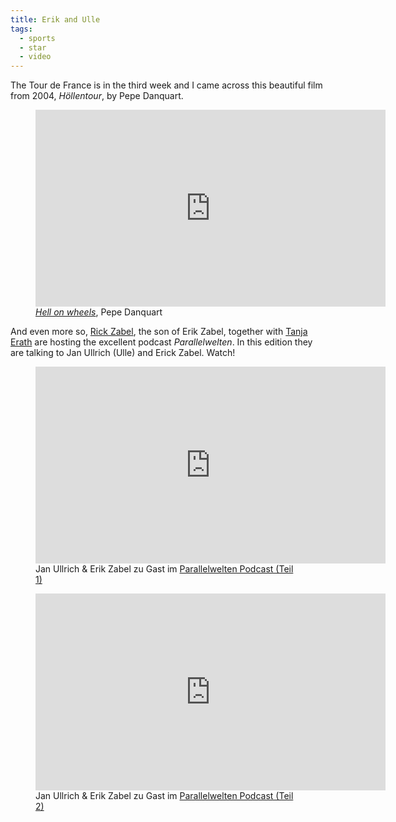 ```yaml
---
title: Erik and Ulle
tags: 
  - sports
  - star
  - video
---
```

The Tour de France is in the third week and I came across this beautiful film from 2004, <cite>Höllentour</cite>, by Pepe Danquart. 

<figure>
<iframe width="560" height="315" src="https://www.youtube.com/embed/wUu0AoIDHkc?si=EJVhXst6XRs7JR2Q" title="YouTube video player" frameborder="0" allow="accelerometer; autoplay; clipboard-write; encrypted-media; gyroscope; picture-in-picture; web-share" referrerpolicy="strict-origin-when-cross-origin" allowfullscreen></iframe>
<figcaption>
<a href="https://youtu.be/wUu0AoIDHkc?si=PTRgjV8fCCgmfd3l"><cite>Hell on wheels</cite></a>, Pepe Danquart
</figcaption>
</figure>

And even more so, [Rick Zabel](https://www.rickzabel.de), the son of Erik Zabel, together with [Tanja Erath](https://www.instagram.com/taennele/) are hosting the excellent podcast <cite>Parallelwelten</cite>. In this edition they are talking to Jan Ullrich (Ulle) and Erick Zabel. Watch! 

<figure>
<iframe width="560" height="315" src="https://www.youtube.com/embed/AotDuAvcFD0?si=XUS3XxJdTtU6eCTn" title="YouTube video player" frameborder="0" allow="accelerometer; autoplay; clipboard-write; encrypted-media; gyroscope; picture-in-picture; web-share" referrerpolicy="strict-origin-when-cross-origin" allowfullscreen></iframe>
<figcaption> Jan Ullrich & Erik Zabel zu Gast im <a href="https://youtu.be/AotDuAvcFD0?si=zsvYe2ETWQbAugH5 ">Parallelwelten Podcast (Teil 1)</a></figcaption>
</figure>

<figure>
<iframe width="560" height="315" src="https://www.youtube.com/embed/XUQjJyPXtQk?si=VEQjLUu007K48ks1" title="YouTube video player" frameborder="0" allow="accelerometer; autoplay; clipboard-write; encrypted-media; gyroscope; picture-in-picture; web-share" referrerpolicy="strict-origin-when-cross-origin" allowfullscreen></iframe>
<figcaption>Jan Ullrich & Erik Zabel zu Gast im <a href="https://youtu.be/XUQjJyPXtQk?si=MH3HsETSGD3yC0nc">Parallelwelten Podcast (Teil 2)</a></figcaption>
</figure>